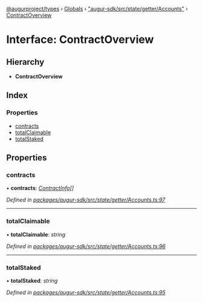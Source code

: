 [@augurproject/types](../README.md) › [Globals](../globals.md) › ["augur-sdk/src/state/getter/Accounts"](../modules/_augur_sdk_src_state_getter_accounts_.md) › [ContractOverview](_augur_sdk_src_state_getter_accounts_.contractoverview.md)

# Interface: ContractOverview

## Hierarchy

* **ContractOverview**

## Index

### Properties

* [contracts](_augur_sdk_src_state_getter_accounts_.contractoverview.md#contracts)
* [totalClaimable](_augur_sdk_src_state_getter_accounts_.contractoverview.md#totalclaimable)
* [totalStaked](_augur_sdk_src_state_getter_accounts_.contractoverview.md#totalstaked)

## Properties

###  contracts

• **contracts**: *[ContractInfo](_augur_sdk_src_state_getter_accounts_.contractinfo.md)[]*

*Defined in [packages/augur-sdk/src/state/getter/Accounts.ts:97](https://github.com/AugurProject/augur/blob/88b6e76efb/packages/augur-sdk/src/state/getter/Accounts.ts#L97)*

___

###  totalClaimable

• **totalClaimable**: *string*

*Defined in [packages/augur-sdk/src/state/getter/Accounts.ts:96](https://github.com/AugurProject/augur/blob/88b6e76efb/packages/augur-sdk/src/state/getter/Accounts.ts#L96)*

___

###  totalStaked

• **totalStaked**: *string*

*Defined in [packages/augur-sdk/src/state/getter/Accounts.ts:95](https://github.com/AugurProject/augur/blob/88b6e76efb/packages/augur-sdk/src/state/getter/Accounts.ts#L95)*
